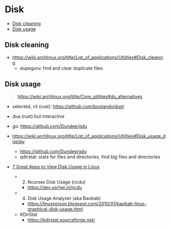 # Disk

<!-- toc -->

- [Disk cleaning](#disk-cleaning)
- [Disk usage](#disk-usage)

<!-- tocstop -->

## Disk cleaning

- https://wiki.archlinux.org/title/List_of_applications/Utilities#Disk_cleaning
  - dupeguru: find and clear duplicate files

## Disk usage

> https://wiki.archlinux.org/title/Core_utilities#du_alternatives

- selected, cli (rust): https://github.com/bootandy/dust
- dua (rust) but interactive
- go: https://github.com/Dundee/gdu

- https://wiki.archlinux.org/title/List_of_applications/Utilities#Disk_usage_display
  - https://github.com/Dundee/gdu
  - qdirstat: stats for files and directories, find big files and directories
- [7 Great Apps to View Disk Usage in Linux](https://www.makeuseof.com/tag/how-to-analyze-your-disk-usage-pattern-in-linux/)
  - 2. Ncurses Disk Usage (ncdu)
    - https://dev.yorhel.nl/ncdu
  - 4. Disk Usage Analyzer (aka Baobab)
    - https://linuxpoison.blogspot.com/2010/01/baobab-linux-graphical-disk-usage.html
  - KDirStat
    - https://kdirstat.sourceforge.net/

